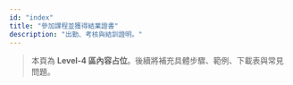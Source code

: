 ```yaml
---
id: "index"
title: "參加課程並獲得結業證書"
description: "出勤、考核與結訓證明。"
---
```


> 本頁為 **Level-4 區內容占位**。後續將補充具體步驟、範例、下載表與常見問題。
